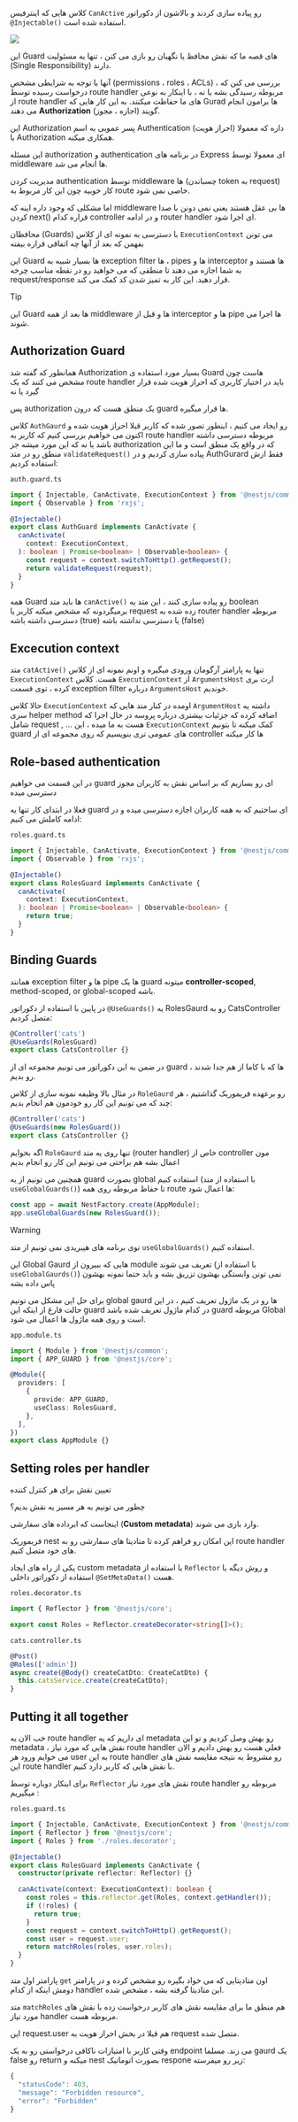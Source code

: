 کلاس هایی که اینترفیس `CanActive` رو پیاده سازی کردند و بالاشون از دکوراتور `@Injectable()` استفاده شده است.

![](Pasted%20image%2020240302201632.png)

این Guard های قصه ما که نقش محافظ یا نگهبان رو بازی می کنن ، تنها یه مسئولیت (Single Responsibility) دارند.

آنها با توجه به شرایطی مشخص (permissions ، roles ، ACLs) ، بررسی می کنن که درخواست رسیده توسط route handler مربوطه رسیدگی بشه یا نه ، با اینکار به نوعی از route handler های ما حفاظت میکنند.
به این کار هایی که Gurad ها برامون انجام می دهند **Authorization** (اجازه ، مجوز) گویند.

این Authorization پسر عمویی به اسم Authentication (احراز هویت) داره که معمولا با Authorization همکاری میکنه.

این مسئله authorization و authentication در برنامه های Express ای معمولا توسط middleware ها انجام می شد.

مدیریت کردن authentication توسط middleware ها (چسباندن token به request) کار خوبیه چون این کار مربوط به route خاصی نمی شود.

اما مشکلی که وجود داره اینه که middleware ها بی عقل هستند یعنی نمی دونن با صدا کردن next() قراره کدام controller و در ادامه router handler ای اجرا شود.

محافظان (Guards) با دسترسی به نمونه ای از کلاس `ExecutionContext` می تونن بفهمن که بعد از آنها چه اتفاقی قراره بیفته

این Guard ها بسیار شبیه به exception filter ها ، pipes ها و interceptor ها هستند و به شما اجازه می دهند تا منطقی که می خواهید رو در نقطه مناسب چرخه request/response قرار دهید.
این کار به تمیز شدن کد کمک می کند.

>[!tip]
>این Guard ها بعد از همه middleware ها و قبل از interceptor ها و pipe ها اجرا می شوند.

## Authorization Guard

همانطور که گفته شد Authorization بسیار مورد استفاده ی Guard هاست چون مشخص می کنند که یک route handler باید در اختیار کاربری که احراز هویت شده قرار گیرد یا نه 

پس authorization یک منطق هست که درون guard ها قرار میگیره.

کلاس `AuthGaurd` رو ایجاد می کنیم ، اینطور تصور شده که کاربر قبلا احراز هویت شده و اکنون می خواهیم بررسی کنیم که کاربر به route handler مربوطه دسترسی داشته باشد یا نه که این مورد میشه جز authorization که در واقع یک منطق است و ما این منطق رو در متد `validateRequest()` پیاده سازی کردیم و در AuthGurard فقط ازش استفاده کردیم:

`auth.guard.ts`
```typescript
import { Injectable, CanActivate, ExecutionContext } from '@nestjs/common';
import { Observable } from 'rxjs';

@Injectable()
export class AuthGuard implements CanActivate {
  canActivate(
    context: ExecutionContext,
  ): boolean | Promise<boolean> | Observable<boolean> {
    const request = context.switchToHttp().getRequest();
    return validateRequest(request);
  }
}
```

همه Guard ها باید متد `canActive()` رو پیاده سازی کنند ، این متد یه boolean برمیگردونه که مشخص میکنه کاربر یا request زده شده به router handler مربوطه دسترسی داشته باشه (true) یا دسترسی نداشته باشه (false)

## Excecution context

متد `catActive()` تنها یه پارامتر آرگومان ورودی میگیره و اونم نمونه ای از کلاس `ExecutionContext` هست. کلاس `ExecutionContext` از `ArgumentsHost` ارث بری کرده ، توی قسمت exception filter درباره `ArgumentsHost` خوندیم.

حالا کلاس `ExecutionContext` اومده در کنار متد هایی که `ArgumentHost` داشته یه سری helper method اضافه کرده که جزئیات بیشتری درباره پروسه در حال اجرا که شامل request , ... هست به ما میده ، این `ExecutionContext` کمک میکنه تا بتونیم guard های عمومی تری بنویسیم که روی مجموعه ای از controller ها کار میکنه 

## Role-based authentication

در این قسمت می خواهیم guard ای رو بسازیم که بر اساس نقش به کاربران مجوز دسترسی میده

فعلا در ابتدای کار تنها یه guard ای ساختیم که به همه کاربران اجازه دسترسی میده و در ادامه کاملش می کنیم:

`roles.guard.ts`
```typescript
import { Injectable, CanActivate, ExecutionContext } from '@nestjs/common';
import { Observable } from 'rxjs';

@Injectable()
export class RolesGuard implements CanActivate {
  canActivate(
    context: ExecutionContext,
  ): boolean | Promise<boolean> | Observable<boolean> {
    return true;
  }
}
```

## Binding Guards

همانند exception filter ها و pipe ها یک guard میتونه **controller-scoped**, method-scoped, or global-scoped باشه.

در پایین با استفاده از دکوراتور `@UseGuards()` یه RolesGaurd رو به CatsController متصل کردیم:

```typescript
@Controller('cats')
@UseGuards(RolesGuard)
export class CatsController {}
```

در ضمن به این دکوراتور می تونیم مجموعه ای از guard ها که با کاما از هم جدا شدند ، رو بدیم.

در مثال بالا وظیفه نمونه سازی از کلاس `RoleGaurd` رو برعهده فریموریک گذاشتیم ، هر چند که می تونیم این کار رو خودمون هم انجام بدیم:

```typescript
@Controller('cats')
@UseGuards(new RolesGuard())
export class CatsController {}
```

اگه بخوایم `RoleGaurd` تنها روی یه متد (router handler) خاص از controller مون اعمال بشه هم براحتی می تونیم این کار رو انجام بدیم

همچنین می تونیم از یه guard بصورت global استفاده کنیم (با استفاده از متد `useGlobalGuards()`) تا حفاظ مربوطه روی همه route ها اعمال شود:

```typescript
const app = await NestFactory.create(AppModule);
app.useGlobalGuards(new RolesGuard());
```

>[!warning]
 >توی برنامه های هیبریدی نمی تونیم از متد `useGlobalGuards()` استفاده کنیم.
 
 این Global Gaurd هایی که ببیرون از module تعریف می شوند (با استفاده از `useGlobalGaurds()`) نمی تونن وابستگی بهشون تزریق بشه و باید حتما نمونه بهشون پاس داده بشه

برای حل این مشکل می تونیم global gaurd ها رو در یک ماژول تعریف کنیم ، در این حالت فارغ از اینکه این guard در کدام ماژول تعریف شده باشد guard مربوطه Global است و روی همه ماژول ها اعمال می شود.

`app.module.ts`
```typescript
import { Module } from '@nestjs/common';
import { APP_GUARD } from '@nestjs/core';

@Module({
  providers: [
    {
      provide: APP_GUARD,
      useClass: RolesGuard,
    },
  ],
})
export class AppModule {}
```

## Setting roles per handler

تعیین نقش برای هر کنترل کننده

چطور می تونیم به هر مسیر یه نقش بدیم؟

اینجاست که ابرداده های سفارشی (**Custom metadata**) وارد بازی می شوند.

فریموریک nest این امکان رو فراهم کرده تا متادیتا های سفارشی رو به route handler های خود متصل کنیم.

یکی از راه های ایجاد custom metadata با استفاده از  `Reflector` و روش دیگه با استفاده از دکوراتور داخلی `@SetMetaData()` هست.

`roles.decorator.ts`
```ts
import { Reflector } from '@nestjs/core';

export const Roles = Reflector.createDecorator<string[]>();
```

`cats.controller.ts`
```typescript
@Post()
@Roles(['admin'])
async create(@Body() createCatDto: CreateCatDto) {
  this.catsService.create(createCatDto);
}
```


## Putting it all together

خب الان یه route handler ای داریم که یه metadata رو بهش وصل کردیم و تو این metadata ، نقش هایی که مورد نیاز route handler فعلی هست رو بهش دادیم و الان می خوایم ورود هر user به این route handler رو مشروط به نتیجه مقایسه نقش های این route handler با نقش هایی که کاربر دارد کنیم.

برای اینکار دوباره توسط `Reflector` نقش های مورد نیاز route handler مربوطه رو میگیریم :

`roles.guard.ts`
```typescript
import { Injectable, CanActivate, ExecutionContext } from '@nestjs/common';
import { Reflector } from '@nestjs/core';
import { Roles } from './roles.decorator';

@Injectable()
export class RolesGuard implements CanActivate {
  constructor(private reflector: Reflector) {}

  canActivate(context: ExecutionContext): boolean {
    const roles = this.reflector.get(Roles, context.getHandler());
    if (!roles) {
      return true;
    }
    const request = context.switchToHttp().getRequest();
    const user = request.user;
    return matchRoles(roles, user.roles);
  }
}
```

پارامتر اول متد `get` اون متادیتایی که می خواد بگیره رو مشخص کرده و در پارامتر دومش اینکه از کدام handler این متادیتا گرفته بشه ، مشخص شده.

متد `matchRoles` هم منطق ما برای مقایسه نقش های کاربر درخواست زده با نقش های مورد نیاز handler مربوطه هست.

این request.user هم قبلا در بخش احراز هویت به request متصل شده.

وقتی کاربر با امتیازات ناکافی درخواستی رو به یک endpoint می زند. مسلما gaurd یک false رو return میکنه و nest بصورت اتوماتیک respone زیر رو میفرسته:

```typescript
{
  "statusCode": 403,
  "message": "Forbidden resource",
  "error": "Forbidden"
}
```

